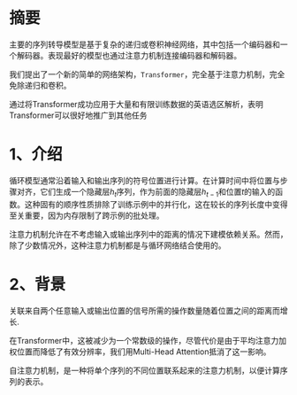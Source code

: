 # 摘要

主要的序列转导模型是基于复杂的递归或卷积神经网络，其中包括一个编码器和一个解码器。表现最好的模型也通过注意力机制连接编码器和解码器。

我们提出了一个新的简单的网络架构，`Transformer`，完全基于注意力机制，完全免除递归和卷积。

通过将Transformer成功应用于大量和有限训练数据的英语选区解析，表明Transformer可以很好地推广到其他任务

# 1、介绍

循环模型通常沿着输入和输出序列的符号位置进行计算。在计算时间中将位置与步骤对齐，它们生成一个隐藏层$h_t$序列，作为前面的隐藏层$h_{t-1}$和位置$t$的输入的函数。这种固有的顺序性质排除了训练示例中的并行化，这在较长的序列长度中变得至关重要，因为内存限制了跨示例的批处理。

注意力机制允许在不考虑输入或输出序列中的距离的情况下建模依赖关系。然而，除了少数情况外，这种注意力机制都是与循环网络结合使用的。

# 2、背景

关联来自两个任意输入或输出位置的信号所需的操作数量随着位置之间的距离而增长.

在Transformer中，这被减少为一个常数级的操作，尽管代价是由于平均注意力加权位置而降低了有效分辨率，我们用Multi-Head Attention抵消了这一影响。

自注意力机制，是一种将单个序列的不同位置联系起来的注意力机制，以便计算序列的表示。

